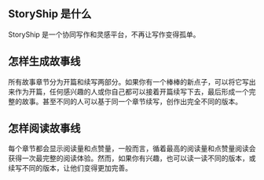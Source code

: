 ## StoryShip 是什么
StoryShip 是一个协同写作和灵感平台，不再让写作变得孤单。

## 怎样生成故事线

所有故事章节分为开篇和续写两部分。如果你有一个棒棒的新点子，可以将它写出来作为开篇，任何感兴趣的人或你自己都可以接着开篇续写下去，最后形成一个完整的故事。甚至不同的人可以基于同一个章节续写，创作出完全不同的版本。

## 怎样阅读故事线

每个章节都会显示阅读量和点赞量，一般而言，循着最高的阅读量和点赞量阅读会获得一次最完整的阅读体验。然而，如果你有兴趣，也可以读一读不同的版本，或续写不同的版本，让他们变得更加完善。
